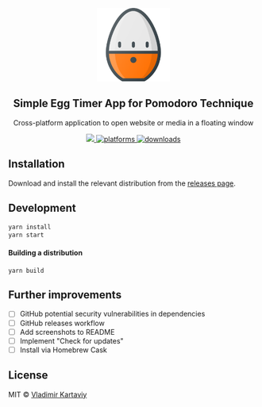 <p align="center">
  <img src="./assets/icon.png" height="148" />
</p>
<h2 align="center">Simple Egg Timer App for Pomodoro Technique</h2>
<p align="center">Cross-platform application to open website or media in a floating window<p>
<p align="center">
<a href="https://github.com/vkartaviy/eggtimer-app/blob/master/license">
  <img src="https://img.shields.io/badge/License-MIT-yellow.svg" />
</a>
<a href="https://github.com/vkartaviy/eggtimer-app/releases">
  <img src="https://img.shields.io/badge/platform-macOS-blue.svg" alt="platforms" />
</a>
<a href="https://github.com/vkartaviy/eggtimer-app/releases">
  <img src="https://img.shields.io/github/downloads/vkartaviy/eggtimer-app/total.svg" alt="downloads">
</a>
</p>

## Installation

Download and install the relevant distribution from the [releases page](http://github.com/vkartaviy/eggtimer-app/releases).

## Development

```
yarn install
yarn start
```

#### Building a distribution

```
yarn build
```

## Further improvements

- [ ] GitHub potential security vulnerabilities in dependencies
- [ ] GitHub releases workflow
- [ ] Add screenshots to README
- [ ] Implement "Check for updates"
- [ ] Install via Homebrew Cask

## License

MIT © [Vladimir Kartaviy](http://github.com/vkartaviy)
